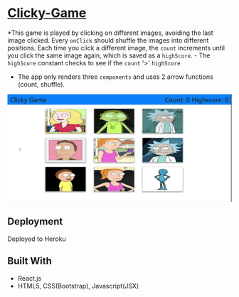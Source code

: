 # [Clicky-Game](https://clicky-gameeeee.herokuapp.com/)

*This game is played by clicking on different images, avoiding the last image clicked. Every `onClick` should shuffle the images into different positions. Each time you click a different image, the `count` increments until you click the same image again, which is saved as a `highScore`.
    - The `highScore` constant checks to see if the `count` '>' `highScore`

* The app only renders three `components` and uses 2 arrow functions (count, shuffle).

![gif](ClickyGame.gif)

## Deployment

Deployed to Heroku

## Built With

* React.js
* HTML5, CSS(Bootstrap), Javascript(JSX)
